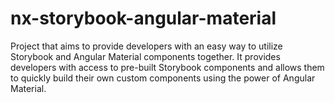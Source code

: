 # nx-storybook-angular-material
Project that aims to provide developers with an easy way to utilize Storybook and Angular Material components together. It provides developers with access to pre-built Storybook components and allows them to quickly build their own custom components using the power of Angular Material.
